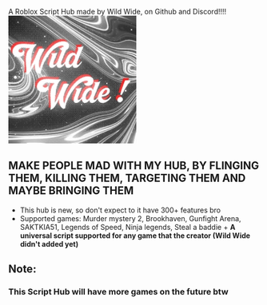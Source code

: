 A Roblox Script Hub made by Wild Wide, on Github and Discord!!!!
![Wild Hub Logo](https://github.com/noob-scripts/some-scripts/blob/master/Wild%20Hub/assets/Wild-Wide-Logo.png?raw=true)

## MAKE PEOPLE MAD WITH MY HUB, BY FLINGING THEM, KILLING THEM, TARGETING THEM AND MAYBE BRINGING THEM

- This hub is new, so don't expect to it have 300+ features bro
- Supported games: Murder mystery 2, Brookhaven, Gunfight Arena, SAKTKIA51, Legends of Speed, Ninja legends, Steal a baddie + **A universal script supported for any game that the creator (Wild Wide didn't added yet)**

## Note:
### This Script Hub will have more games on the future btw
